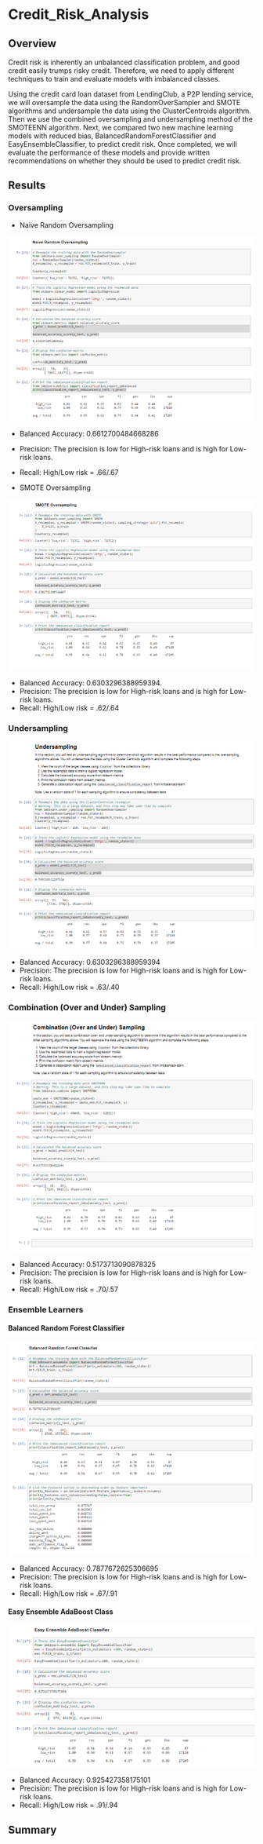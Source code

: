 # Credit_Risk_Analysis

## Overview
Credit risk is inherently an unbalanced classification problem, and good credit easily trumps risky credit. Therefore, we need to apply different techniques to train and evaluate models with imbalanced classes.

Using the credit card loan dataset from LendingClub, a P2P lending service, we will oversample the data using the RandomOverSampler and SMOTE algorithms and undersample the data using the ClusterCentroids algorithm. Then we use the combined oversampling and undersampling method of the SMOTEENN algorithm. Next, we compared two new machine learning models with reduced bias, BalancedRandomForestClassifier and EasyEnsembleClassifier, to predict credit risk. Once completed, we will evaluate the performance of these models and provide written recommendations on whether they should be used to predict credit risk.


## Results

### Oversampling

- Naive Random Oversampling

![Naive Random Oversampling](https://github.com/Simro25011/Credit_Risk_Analysis/blob/main/Resources/oversampling.png)

- Balanced Accuracy: 0.6612700484668286
- Precision: The precision is low for High-risk loans and is high for Low-risk loans.
- Recall: High/Low risk = .66/.67

- SMOTE Oversampling

![SMOTE Oversampling](https://github.com/Simro25011/Credit_Risk_Analysis/blob/main/Resources/Smote.png)

- Balanced Accuracy: 0.6303296388959394.
- Precision: The precision is low for High-risk loans and is high for Low-risk loans.
- Recall: High/Low risk = .62/.64

### Undersampling

![Undersampling](https://github.com/Simro25011/Credit_Risk_Analysis/blob/main/Resources/undersampling.png)

- Balanced Accuracy: 0.6303296388959394
- Precision: The precision is low for High-risk loans and is high for Low-risk loans.
- Recall: High/Low risk = .63/.40

### Combination (Over and Under) Sampling

![Combination (Over and Under) Sampling](https://github.com/Simro25011/Credit_Risk_Analysis/blob/main/Resources/Combination.png)

- Balanced Accuracy: 0.5173713090878325
- Precision: The precision is low for High-risk loans and is high for Low-risk loans.
- Recall: High/Low risk = .70/.57

### Ensemble Learners

#### Balanced Random Forest Classifier

![Balanced Random Forest Classifier](https://github.com/Simro25011/Credit_Risk_Analysis/blob/main/Resources/Balanced%20random.png)

- Balanced Accuracy: 0.7877672625306695
- Precision: The precision is low for High-risk loans and is high for Low-risk loans.
- Recall: High/Low risk = .67/.91

#### Easy Ensemble AdaBoost Class

![Easy Ensemble AdaBoost Classifier](https://github.com/Simro25011/Credit_Risk_Analysis/blob/main/Resources/easy%20ensemble.png)

- Balanced Accuracy: 0.925427358175101
- Precision: The precision is low for High-risk loans and is high for Low-risk loans.
- Recall: High/Low risk = .91/.94

## Summary

